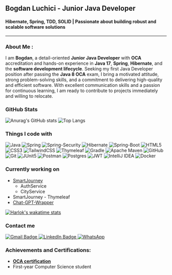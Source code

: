 ## Bogdan Luchici - Junior Java Developer
#### Hibernate, Spring, TDD, SOLID | Passionate about building robust and scalable software solutions

---

### About Me :
I am **Bogdan**, a detail-oriented **Junior Java Developer** with **OCA** accreditation and hands-on experience in **Java 17**, **Spring**, **Hibernate**, and the **software development lifecycle**. Seeking my first Java Developer position after passing the **Java 8 OCA** exam, I bring a motivated attitude, strong problem-solving skills, and a commitment to delivering high-quality and efficient software. With excellent communication skills and a passion for continuous learning, I am ready to contribute to projects immediately and willing to relocate.

### GitHub Stats
![Anurag's GitHub stats](https://github-readme-stats.vercel.app/api?username=luchici&show_icons=true&hide=stars,prs,issues)
![Top Langs](https://github-readme-stats.vercel.app/api/top-langs/?username=luchici&layout=compact)

### Things I code with
![Java](https://img.shields.io/badge/java-%23ED8B00.svg?style=for-the-badge&logo=openjdk&logoColor=white) ![Spring](https://img.shields.io/badge/spring-%236DB33F.svg?style=for-the-badge&logo=spring&logoColor=white) ![Spring-Security](https://img.shields.io/badge/Spring_Security-6DB33F?style=for-the-badge&logo=Spring-Security&logoColor=white) ![Hibernate](https://img.shields.io/badge/Hibernate-59666C.svg?style=for-the-badge&logo=Hibernate&logoColor=white) ![Spring-Boot](https://img.shields.io/badge/Spring%20Boot-6DB33F.svg?style=for-the-badge&logo=Spring-Boot&logoColor=white) ![HTML5](https://img.shields.io/badge/html5-%23E34F26.svg?style=for-the-badge&logo=html5&logoColor=white) ![CSS3](https://img.shields.io/badge/css3-%231572B6.svg?style=for-the-badge&logo=css3&logoColor=white) ![TailwindCSS](https://img.shields.io/badge/tailwindcss-%2338B2AC.svg?style=for-the-badge&logo=tailwind-css&logoColor=white) ![Thymeleaf](https://img.shields.io/badge/Thymeleaf-%23005C0F.svg?style=for-the-badge&logo=Thymeleaf&logoColor=white) ![Gradle](https://img.shields.io/badge/Gradle-02303A.svg?style=for-the-badge&logo=Gradle&logoColor=white) ![Apache Maven](https://img.shields.io/badge/Apache%20Maven-C71A36?style=for-the-badge&logo=Apache%20Maven&logoColor=white) ![GitHub](https://img.shields.io/badge/github-%23121011.svg?style=for-the-badge&logo=github&logoColor=white) ![Git](https://img.shields.io/badge/git-%23F05033.svg?style=for-the-badge&logo=git&logoColor=white)  ![JUnit5](https://img.shields.io/badge/Junit5-25A162?style=for-the-badge&logo=junit5&logoColor=white) ![Postman](https://img.shields.io/badge/Postman-FF6C37?style=for-the-badge&logo=postman&logoColor=white)   ![Postgres](https://img.shields.io/badge/postgres-%23316192.svg?style=for-the-badge&logo=postgresql&logoColor=white) 	![JWT](https://img.shields.io/badge/JWT-black?style=for-the-badge&logo=JSON%20web%20tokens) ![IntelliJ IDEA](https://img.shields.io/badge/IntelliJIDEA-000000.svg?style=for-the-badge&logo=intellij-idea&logoColor=white) ![Docker](https://img.shields.io/badge/docker-%230db7ed.svg?style=for-the-badge&logo=docker&logoColor=white) 

### Currently working on 
- [SmartJourney]()
  - AuthService
  - CityService
- SmartJourney - Thymeleaf
- [Chat-GPT-Wrapper](https://github.com/luchici/Chat-GPT-Wrapper)

[![Harlok's wakatime stats](https://github-readme-stats.vercel.app/api/wakatime?username=luchici)](https://github.com/anuraghazra/github-readme-stats)

### Contact me
<a href="mailto:luchici123@gmial.com"> 
    <img src="https://img.shields.io/badge/Gmail-D14836?style=for-the-badge&logo=gmail&logoColor=white" alt="Gmail Badge"/>
</a>
<a href="https://www.linkedin.com/in/luchici"> 
    <img src="https://img.shields.io/badge/linkedin-%230077B5.svg?style=for-the-badge&logo=linkedin&logoColor=white" alt="LinkedIn Badge"/>
</a>
<a href="https://wa.me/40770450226"> 
    <img src="https://img.shields.io/badge/WhatsApp-25D366?style=for-the-badge&logo=whatsapp&logoColor=white" alt="WhatsApp"/>
</a>

### Achievements and Certifications: 
- <a href="https://www.credly.com/badges/f5d71f13-5cb8-4dab-af24-a207885c46be/public_url">**OCA certification**</a>
- First-year Computer Science student
